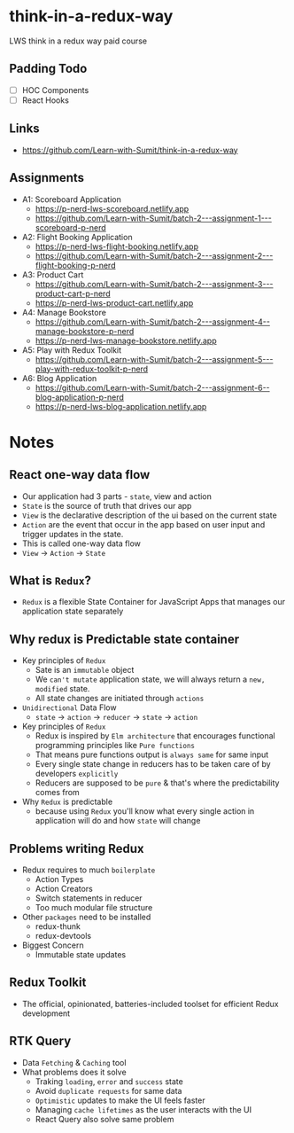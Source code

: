 # think-in-a-redux-way

LWS think in a redux way paid course

## Padding Todo

-   [ ] HOC Components
-   [ ] React Hooks

## Links

-   https://github.com/Learn-with-Sumit/think-in-a-redux-way

## Assignments

-   A1: Scoreboard Application
    -   https://p-nerd-lws-scoreboard.netlify.app
    -   https://github.com/Learn-with-Sumit/batch-2---assignment-1---scoreboard-p-nerd
-   A2: Flight Booking Application
    -   https://p-nerd-lws-flight-booking.netlify.app
    -   https://github.com/Learn-with-Sumit/batch-2---assignment-2---flight-booking-p-nerd
-   A3: Product Cart
    -   https://github.com/Learn-with-Sumit/batch-2---assignment-3---product-cart-p-nerd
    -   https://p-nerd-lws-product-cart.netlify.app
-   A4: Manage Bookstore
    -   https://github.com/Learn-with-Sumit/batch-2---assignment-4--manage-bookstore-p-nerd
    -   https://p-nerd-lws-manage-bookstore.netlify.app
-   A5: Play with Redux Toolkit
    -   https://github.com/Learn-with-Sumit/batch-2---assignment-5---play-with-redux-toolkit-p-nerd
-   A6: Blog Application
    -   https://github.com/Learn-with-Sumit/batch-2---assignment-6--blog-application-p-nerd
    -   https://p-nerd-lws-blog-application.netlify.app

# Notes

## React one-way data flow

-   Our application had 3 parts - `state`, view and action
-   `State` is the source of truth that drives our app
-   `View` is the declarative description of the ui based on the current state
-   `Action` are the event that occur in the app based on user input and trigger updates in the state.
-   This is called one-way data flow
-   `View` -> `Action` -> `State`

## What is `Redux`?

-   `Redux` is a flexible State Container for JavaScript Apps that manages our application state separately

## Why redux is Predictable state container

-   Key principles of `Redux`
    -   Sate is an `immutable` object
    -   We `can't mutate` application state, we will always return a `new, modified` state.
    -   All state changes are initiated through `actions`
-   `Unidirectional` Data Flow
    -   `state` -> `action` -> `reducer` -> `state` -> `action`
-   Key principles of `Redux`
    -   Redux is inspired by `Elm architecture` that encourages functional programming principles like `Pure functions`
    -   That means pure functions output is `always same` for same input
    -   Every single state change in reducers has to be taken care of by developers `explicitly`
    -   Reducers are supposed to be `pure` & that's where the predictability comes from
-   Why `Redux` is predictable
    -   because using `Redux` you'll know what every single action in application will do and how `state` will change

## Problems writing Redux

-   Redux requires to much `boilerplate`
    -   Action Types
    -   Action Creators
    -   Switch statements in reducer
    -   Too much modular file structure
-   Other `packages` need to be installed
    -   redux-thunk
    -   redux-devtools
-   Biggest Concern
    -   Immutable state updates

## Redux Toolkit

-   The official, opinionated, batteries-included toolset for efficient Redux development

## RTK Query

-   Data `Fetching` & `Caching` tool
-   What problems does it solve
    -   Traking `loading`, `error` and `success` state
    -   Avoid `duplicate requests` for same data
    -   `Optimistic` updates to make the UI feels faster
    -   Managing `cache lifetimes` as the user interacts with the UI
    -   React Query also solve same problem
